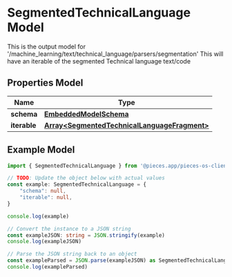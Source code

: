 
# SegmentedTechnicalLanguage Model

This is the output model for \'/machine_learning/text/technical_language/parsers/segmentation\'  This will have an iterable of the segmented Technical language text/code

## Properties Model

Name | Type
------------ | -------------
**schema** | [**EmbeddedModelSchema**](EmbeddedModelSchema)
**iterable** | [**Array&lt;SegmentedTechnicalLanguageFragment&gt;**](SegmentedTechnicalLanguageFragment)

## Example Model

```typescript
import { SegmentedTechnicalLanguage } from '@pieces.app/pieces-os-client'

// TODO: Update the object below with actual values
const example: SegmentedTechnicalLanguage = {
    "schema": null,
    "iterable": null,
}

console.log(example)

// Convert the instance to a JSON string
const exampleJSON: string = JSON.stringify(example)
console.log(exampleJSON)

// Parse the JSON string back to an object
const exampleParsed = JSON.parse(exampleJSON) as SegmentedTechnicalLanguage
console.log(exampleParsed)
```



